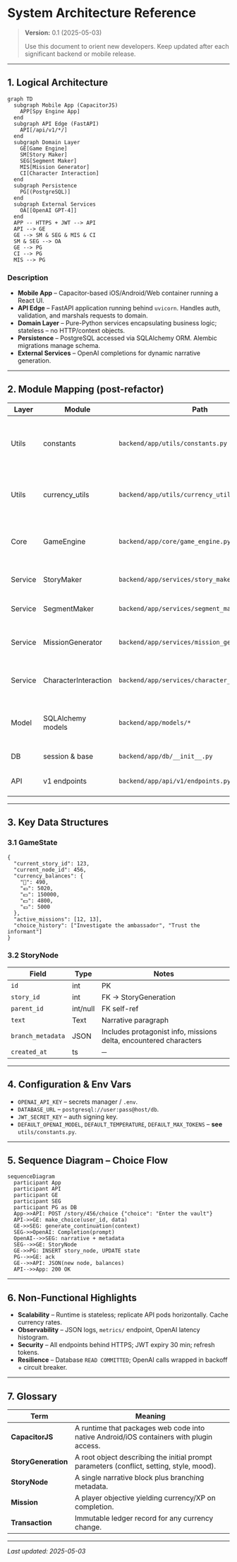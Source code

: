 # System Architecture Reference

> **Version:** 0.1 (2025-05-03)
>
> Use this document to orient new developers. Keep updated after each significant backend or mobile release.

---

## 1. Logical Architecture

```mermaid
graph TD
  subgraph Mobile App (CapacitorJS)
    APP[Spy Engine App]
  end
  subgraph API Edge (FastAPI)
    API[/api/v1/*/]
  end
  subgraph Domain Layer
    GE[Game Engine]
    SM[Story Maker]
    SEG[Segment Maker]
    MIS[Mission Generator]
    CI[Character Interaction]
  end
  subgraph Persistence
    PG[(PostgreSQL)]
  end
  subgraph External Services
    OA[[OpenAI GPT-4]]
  end
  APP -- HTTPS + JWT --> API
  API --> GE
  GE --> SM & SEG & MIS & CI
  SM & SEG --> OA
  GE --> PG
  CI --> PG
  MIS --> PG
```

### Description
* **Mobile App** – Capacitor-based iOS/Android/Web container running a React UI.
* **API Edge** – FastAPI application running behind `uvicorn`. Handles auth, validation, and marshals requests to domain.
* **Domain Layer** – Pure-Python services encapsulating business logic; stateless – no HTTP/context objects.
* **Persistence** – PostgreSQL accessed via SQLAlchemy ORM. Alembic migrations manage schema.
* **External Services** – OpenAI completions for dynamic narrative generation.

---

## 2. Module Mapping (post-refactor)

| Layer | Module | Path | Notes |
|-------|--------|------|-------|
| Utils | constants | `backend/app/utils/constants.py` | Centralised config – `CURRENCY_TYPES`, `EXCHANGE_RATES`, OpenAI defaults. |
| Utils | currency_utils | `backend/app/utils/currency_utils.py` | Ledger, validation, conversion – references `EXCHANGE_RATES`. |
| Core | GameEngine | `backend/app/core/game_engine.py` | Orchestrates story state, missions, and player economy. |
| Service | StoryMaker | `backend/app/services/story_maker.py` | Builds initial prompts; calls OpenAI. |
| Service | SegmentMaker | `backend/app/services/segment_maker.py` | Generates follow-up story nodes. |
| Service | MissionGenerator | `backend/app/services/mission_generator.py` | Creates & mutates mission objects. |
| Service | CharacterInteraction | `backend/app/services/character_interaction.py` | Handles dialogue and relationship stats. |
| Model | SQLAlchemy models | `backend/app/models/*` | `UserProgress`, `StoryNode`, `Character`, `Mission`, `Transaction`. |
| DB | session & base | `backend/app/db/__init__.py` | `SessionLocal`, `engine`, `Base`. |
| API | v1 endpoints | `backend/app/api/v1/endpoints.py` | Public contract consumed by Capacitor app. |

---

## 3. Key Data Structures

### 3.1 GameState
```jsonc
{
  "current_story_id": 123,
  "current_node_id": 456,
  "currency_balances": {
    "💎": 490,
    "💶": 5020,
    "💴": 150000,
    "💵": 4800,
    "💷": 5000
  },
  "active_missions": [12, 13],
  "choice_history": ["Investigate the ambassador", "Trust the informant"]
}
```

### 3.2 StoryNode
| Field | Type | Notes |
|-------|------|-------|
| `id` | int | PK |
| `story_id` | int | FK → StoryGeneration |
| `parent_id` | int/null | FK self-ref |
| `text` | Text | Narrative paragraph |
| `branch_metadata` | JSON | Includes protagonist info, missions delta, encountered characters |
| `created_at` | ts | ─ |

---

## 4. Configuration & Env Vars
* `OPENAI_API_KEY` – secrets manager / `.env`.
* `DATABASE_URL` – `postgresql://user:pass@host/db`.
* `JWT_SECRET_KEY` – auth signing key.
* `DEFAULT_OPENAI_MODEL`, `DEFAULT_TEMPERATURE`, `DEFAULT_MAX_TOKENS` – **see** `utils/constants.py`.

---

## 5. Sequence Diagram – Choice Flow

```mermaid
sequenceDiagram
  participant App
  participant API
  participant GE
  participant SEG
  participant PG as DB
  App->>API: POST /story/456/choice {"choice": "Enter the vault"}
  API->>GE: make_choice(user_id, data)
  GE->>SEG: generate_continuation(context)
  SEG->>OpenAI: Completion(prompt)
  OpenAI-->>SEG: narrative + metadata
  SEG-->>GE: StoryNode
  GE->>PG: INSERT story_node, UPDATE state
  PG-->>GE: ack
  GE-->>API: JSON(new node, balances)
  API-->>App: 200 OK
```

---

## 6. Non-Functional Highlights
* **Scalability** – Runtime is stateless; replicate API pods horizontally. Cache currency rates.
* **Observability** – JSON logs, `metrics/` endpoint, OpenAI latency histogram.
* **Security** – All endpoints behind HTTPS; JWT expiry 30 min; refresh tokens.
* **Resilience** – Database `READ COMMITTED`; OpenAI calls wrapped in backoff + circuit breaker.

---

## 7. Glossary
| Term | Meaning |
|------|---------|
| **CapacitorJS** | A runtime that packages web code into native Android/iOS containers with plugin access. |
| **StoryGeneration** | A root object describing the initial prompt parameters (conflict, setting, style, mood). |
| **StoryNode** | A single narrative block plus branching metadata. |
| **Mission** | A player objective yielding currency/XP on completion. |
| **Transaction** | Immutable ledger record for any currency change. |

---

_Last updated: 2025-05-03_
